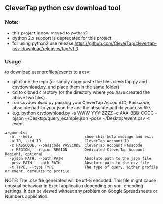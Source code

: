 ## CleverTap python csv download tool

### Note:
- this project is now moved to python3
- python 2.x support is deprecated for this project 
- for using python2 use release https://github.com/CleverTap/clevertap-csv-download/releases/tag/v1.0

### Usage
to download user profiles/events to a csv:
- git clone the repo (or simply copy-paste the files clevertap.py and csvdownload.py, and place them in the same folder)
- cd to cloned directory (or the directory where you have created the above two files)
- run csvdownload.py passing your CleverTap Account ID, Passcode, absolute path to your json file and the absolute path to your csv file. 
-  e.g. python csvdownload.py -a WWW-YYY-ZZZZ -c AAA-BBB-CCCC -pjson ~/Desktop/query_example.json -pcsv ~/Desktop/event.csv -t event



```
arguments:
  -h, --help                        show this help message and exit
  -a ID, --id ID                    CleverTap Account ID
  -c PASSCODE, --passcode PASSCODE  CleverTap Account Passcode
  -r REGION, --region REGION        Dedicated CleverTap Account Regioni, optional
  -pjson PATH, --path PATH          Absolute path to the json file
  -pcsv PATH, --path PATH           Absolute path to the csv file
  -t TYPE, --type TYPE              The type of query, either profile or event, defaults to profile
```

NOTE: The .csv file generated will be utf-8 encoded. This file might cause unusual behaviour in Excel application depending on your encoding settings. It can be viewed without any problem on Google Spreadsheets or Numbers application. 

